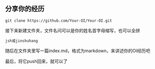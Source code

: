 ## 分享你的经历
  ```
  git clone https://github.com/Your-OI/Your-OI.git
  ```
  接下来新建文件夹，文件名问可以是你的姓名首字母缩写，也可以全拼
  ```
  jsh或jinshuhang
  ```
  随后在文件夹里写一篇index.md，格式为markdown，来讲述你的OI经历吧
  
  最后，将它push回来，就可以了
